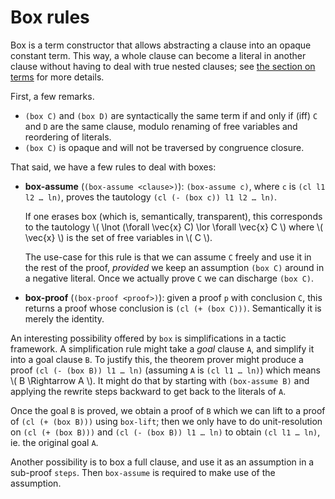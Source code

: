# Box rules

Box is a term constructor that allows abstracting a clause into an opaque
constant term. This way, a whole clause can become a literal in another clause
without having to deal with true nested clauses;
see [the section on terms](./terms.md) for more details.

First, a few remarks.

- `(box C)` and `(box D)` are syntactically the same term if and only if (iff)
  `C` and `D` are the same clause, modulo renaming of free variables
  and reordering of literals.
- `(box C)` is opaque and will not be traversed by congruence closure.

That said, we have a few rules to deal with boxes:

- **box-assume** (`(box-assume <clause>)`):
  `(box-assume c)`, where `c` is `(cl l1 l2 … ln)`,
  proves the tautology `(cl (- (box c)) l1 l2 … ln)`.

  If one erases box (which is, semantically, transparent), this corresponds to
  the tautology \\( \lnot (\forall \vec{x} C) \lor \forall \vec{x} C \\)
  where \\( \vec{x} \\) is the set of free variables in \\( C \\).

  The use-case for this rule is that we can assume `C` freely and use it
  in the rest of the proof, _provided_ we keep an assumption `(box C)` around
  in a negative literal. Once we actually prove `C` we can discharge `(box C)`.

- **box-proof** (`(box-proof <proof>)`):
  given a proof `p` with conclusion `C`, this returns a proof
  whose conclusion is `(cl (+ (box C)))`. Semantically it is merely the identity.

An interesting possibility offered by `box` is simplifications in a tactic framework.
A simplification rule might take a _goal_ clause `A`, and simplify it
into a goal clause `B`. To justify this, the theorem prover might produce
a proof `(cl (- (box B)) l1 … ln)` (assuming `A` is `(cl l1 … ln)`)
which means \\( B \Rightarrow A \\). 
It might do that by starting with `(box-assume B)` and applying the rewrite
steps backward to get back to the literals of `A`.

Once the goal `B` is proved, we obtain a proof of `B` which we can lift
to a proof of `(cl (+ (box B)))` using `box-lift`; then we only have to do unit-resolution
on `(cl (+ (box B)))` and `(cl (- (box B)) l1 … ln)` to
obtain `(cl l1 … ln)`, ie. the original goal `A`.

Another possibility is to box a full clause, and use it as an assumption
in a sub-proof `steps`. Then `box-assume` is required to make use of the assumption.



[AVATAR]: https://link.springer.com/chapter/10.1007/978-3-319-08867-9_46
